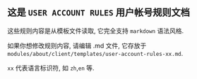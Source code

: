 ## 这是 `USER ACCOUNT RULES` 用户帐号规则文档

这些规则内容是从模板文件读取, 它完全支持 `markdown` 语法风格.

如果你想修改规则内容, 请编辑 .md 文件, 它存放于 `modules/about/client/templates/user-account-rules-xx.md`.

`xx` 代表语言标识符, 如 `zh`,`en` 等.